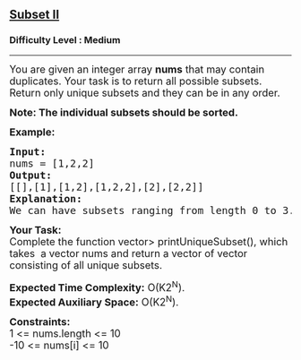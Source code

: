 <h2><a href="https://practice.geeksforgeeks.org/problems/subset-sum-ii/1?utm_source=youtube&utm_medium=collab_striver_ytdescription&utm_campaign=subset-sum-ii">Subset II</a></h2><h3>Difficulty Level : Medium</h3><hr><div class="problems_problem_content__Xm_eO"><p><span style="font-size: 18px;">You are given an integer array <strong>nums</strong> that may contain duplicates. Your task is to return all possible subsets. Return only unique subsets and they can be in any order.</span></p>
<p><strong><span style="font-size: 18px;">Note: The individual subsets should be sorted.</span></strong></p>
<p><span style="font-size: 18px;"><strong>Example:</strong> </span></p>
<pre><span style="font-size: 18px;"><strong>Input:</strong> 
nums = [1,2,2] 
<strong>Output:</strong> 
[[],[1],[1,2],[1,2,2],[2],[2,2]]
<strong>Explanation:</strong> 
We can have subsets ranging from length 0 to 3. which are listed above. Also the subset [1,2] appears twice but is printed only once as we require only unique subsets.</span></pre>
<p><span style="font-size: 18px;"><strong>Your Task:</strong><br>Complete the function vector&gt; printUniqueSubset(), which takes &nbsp;a vector nums and return a vector of vector consisting of all unique subsets.</span></p>
<p><span style="font-size: 18px;"><strong>Expected Time Complexity:</strong> O(K2<sup>N</sup>).<br><strong>Expected Auxiliary Space:</strong> O(K2<sup>N</sup>).</span></p>
<p><span style="font-size: 18px;"><strong>Constraints:</strong><br>1 &lt;= nums.length &lt;= 10<br>-10 &lt;= nums[i] &lt;= 10</span></p></div>